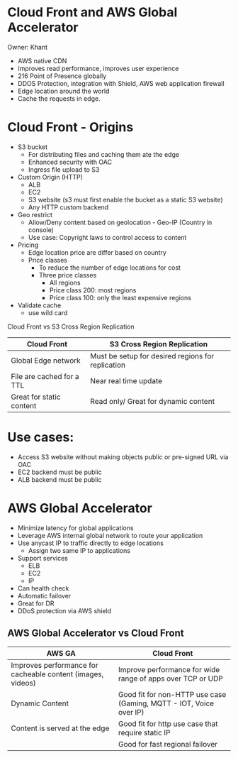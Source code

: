 # Cloud Front and AWS Global Accelerator

Owner: Khant

- AWS native CDN
- Improves read performance, improves user experience
- 216 Point of Presence globally
- DDOS Protection, integration with Shield, AWS web application firewall
- Edge location around the world
- Cache the requests in edge.

# Cloud Front - Origins

- S3 bucket
    - For distributing files and caching them ate the edge
    - Enhanced security with OAC
    - Ingress file upload to S3
- Custom Origin (HTTP)
    - ALB
    - EC2
    - S3 website (s3 must first enable the bucket as a static S3 website)
    - Any HTTP custom backend
- Geo restrict
    - Allow/Deny content based on geolocation - Geo-IP (Country in console)
    - Use case: Copyright laws to control access to content
- Pricing
    - Edge location price are differ based on country
    - Price classes
        - To reduce the number of edge locations for cost
        - Three price classes
            - All regions
            - Price class 200: most regions
            - Price class 100: only the least expensive regions
- Validate cache
    - use wild card

Cloud Front vs S3 Cross Region Replication

| Cloud Front | S3 Cross Region Replication |
| --- | --- |
| Global Edge network | Must be setup for desired regions for replication |
| File are cached for a TTL | Near real time update |
| Great for static content  | Read only/ Great for dynamic content |

# Use cases:

- Access S3 website without making objects public or pre-signed URL via OAC
- EC2 backend must be public
- ALB backend must be public

# AWS Global Accelerator

- Minimize latency for global applications
- Leverage AWS internal global network to route your application
- Use anycast IP to traffic directly to edge locations
    - Assign two same IP to applications
- Support services
    - ELB
    - EC2
    - IP
- Can health check
- Automatic failover
- Great for DR
- DDoS protection via AWS shield

## AWS Global Accelerator vs Cloud Front

| AWS GA | Cloud Front |
| --- | --- |
| Improves performance for cacheable content (images, videos) | Improve performance for wide range of apps over TCP or UDP |
| Dynamic Content | Good fit for non-HTTP use case (Gaming, MQTT - IOT, Voice over IP) |
| Content is served at the edge | Good fit for http use case that require static IP |
|  | Good for fast regional failover |
